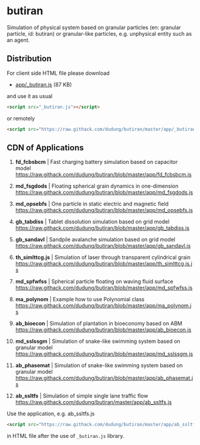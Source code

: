 # butiran
Simulation of physical system based on granular particles (en: granular particle, id: butiran) or granular-like particles, e.g. unphysical entity such as an agent.


## Distribution

For client side HTML file please download

* [app/_butiran.js](https://github.com/dudung/butiran/blob/master/app/_butiran.js) (87 KB)

and use it as usual

```html
<script src="_butiran.js"></script>
```

or remotely

```html
<script src="https://raw.githack.com/dudung/butiran/master/app/_butiran.js"></script>
```


## CDN of Applications

1. **fd_fcbsbcm** | Fast charging battery simulation based on capacitor model \
https://raw.githack.com/dudung/butiran/blob/master/app/fd_fcbsbcm.js

2. **md_fsgdods** | Floating spherical grain dynamics in one-dimension \
https://raw.githack.com/dudung/butiran/blob/master/app/md_fsgdods.js

3. **md_opsebfs** | One particle in static electric and magnetic field \
https://raw.githack.com/dudung/butiran/blob/master/app/md_opsebfs.js

4. **gb_tabdiss** | Tablet dissolution simulation based on grid model \
https://raw.githack.com/dudung/butiran/blob/master/app/gb_tabdiss.js

5. **gb_sandavl** | Sandpile avalanche simulation based on grid model \
https://raw.githack.com/dudung/butiran/blob/master/app/gb_sandavl.js

6. **th_simlttcg.js** | Simulation of laser through transparent cylindrical grain \
https://raw.githack.com/dudung/butiran/blob/master/app/th_simlttcg.js.js

7. **md_spfwfss** | Spherical particle floating on waving fluid surface \
https://raw.githack.com/dudung/butiran/blob/master/app/md_spfwfss.js

8. **ma_polynom** | Example how to use Polynomial class \
https://raw.githack.com/dudung/butiran/blob/master/app/ma_polynom.js

9. **ab_bioecon** | Simulation of plantation in bioeconomy based on ABM \
https://raw.githack.com/dudung/butiran/blob/master/app/ab_bioecon.js

10. **md_sslssgm** | Simulation of snake-like swimming system
	based on granular model \
https://raw.githack.com/dudung/butiran/blob/master/app/md_sslssgm.js

11. **ab_phasemat** | Simulation of snake-like swimming system
	based on granular model \
https://raw.githack.com/dudung/butiran/blob/master/app/ab_phasemat.js

12. **ab_ssltfs** | Simulation of simple single lane traffic flow \
https://raw.githack.com/dudung/butiran/master/app/ab_ssltfs.js


Use the application, e.g. ab_ssltfs.js

```html
<script src="https://raw.githack.com/dudung/butiran/master/app/ab_ssltfs.js"></script>
```

in HTML file after the use of `_butiran.js` library.
